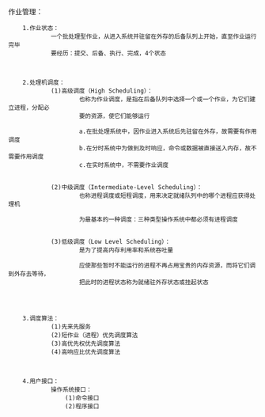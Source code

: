 作业管理：



		1.作业状态：
				一个批处理型作业，从进入系统并驻留在外存的后备队列上开始，直至作业运行完毕
				要经历：提交、后备、执行、完成，4个状态



		2.处理机调度：
				(1)高级调度（High Scheduling）：
						也称为作业调度，是指在后备队列中选择一个或一个作业，为它们建立进程，分配必
						要的资源，使它们能够运行

						a.在批处理系统中，因作业进入系统后先驻留在外存，故需要有作用调度
						b.在分时系统中为做到及时响应，命令或数据被直接送入内存，故不需要作用调度
						c.在实时系统中，不需要作业调度


				(2)中级调度（Intermediate-Level Scheduling）：
						也称进程调度或短程调度，用来决定就绪队列中的哪个进程应获得处理机

						为最基本的一种调度：三种类型操作系统中都必须有进程调度


				(3)低级调度（Low Level Scheduling）：
						是为了提高内存利用率和系统吞吐量

						应使那些暂时不能运行的进程不再占用宝贵的内存资源，而将它们调到外存去等待，
						把此时的进程状态称为就绪驻外存状态或挂起状态




		3.调度算法：
				(1)先来先服务
				(2)短作业（进程）优先调度算法
				(3)高优先权优先调度算法
				(4)高响应比优先调度算法



		4.用户接口：
				操作系统接口：
					(1)命令接口
					(2)程序接口